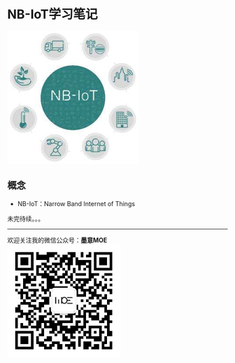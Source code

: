 # NB-IoT学习笔记
![](../Pic/NB-IoT/NB_logo.jpg)
## 概念
- NB-IoT：Narrow Band Internet of Things
     
    
未完待续。。。

---

欢迎关注我的微信公众号：**墨意MOE**    
![](../Pic/Misc/qrcode_for_gh_a64f54357afb_258.jpg)
